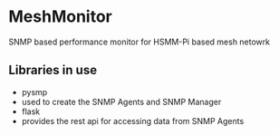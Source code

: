 # MeshMonitor
SNMP based performance monitor for HSMM-Pi based mesh netowrk

## Libraries in use
 * pysmp
  * used to create the SNMP Agents and SNMP Manager
 * flask
  * provides the rest api for accessing data from SNMP Agents
